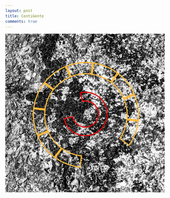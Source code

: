 ```yaml
---
layout: post
title: ContiGente
comments: true
---
```


![Una foto en blanco y negro de piedras y arena y una mandala anaranjada y roja.](/images/cg.png)
